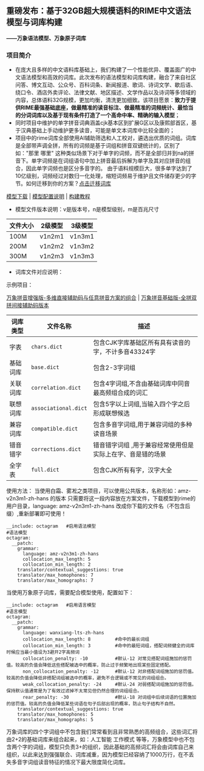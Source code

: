 ## 重磅发布：基于32GB超大规模语料的RIME中文语法模型与词库构建
**——万象语法模型、万象原子词库**

### 项目简介
- 在庞大且多样的中文语料库基础上，我们构建了一个性能优异、覆盖面广的中文语法模型和高效的词库。此次发布的语法模型和词库构建，融合了来自社区问答、博文互动、公众号、百科词条、新闻报道、歌词、诗词文学、歇后语、绕口令、酒店外卖评论、法律文献、地区描述、文学作品以及诗词等多领域的内容，总体语料32G规模，更加均衡，清洗更加细致。该项目愿景：**致力于提供RIME最强基础底座，做最精准的读音标注、做最精准的词频统计、最恰当的分词词库以及基于现有条件打造了一个高命中率、精确的输入模型**；
- 同时项目中维护的单字拼音词典涵盖cjk基本区到扩展G区以及康熙部首区，基于汉典基础上手动维护更多读音，可能是单文本词库中比较全面的；
- 项目中的rime词库全部使用AI辅助筛选和人工校对，遴选出优质的词组。词库是全部带声调全拼，所有的词频是基于词组和拼音双键统计的，区别了如："那里 哪里" 这种类似场景下对于单字的词频，而不是全部归并到na的拼音下。单字词频是在词组语句中加上拼音最后拆解为单字及其对应拼音的组合，因此单字词频也是区分多音字的。 由于语料规模巨大，很多单字达到了10亿级别，词频经过对数归一化处理，缩短词频易于维护且文件储存更少的字节。如何迁移到你的方案？[点击迁移词库](https://github.com/amzxyz/RIME-LMDG/wiki/%E5%B0%86%E4%B8%87%E8%B1%A1%E8%AF%8D%E5%BA%93%E8%BF%81%E7%A7%BB%E5%88%B0%E4%BD%A0%E7%9A%84%E9%A1%B9%E7%9B%AE)

[模型下载](https://github.com/amzxyz/RIME-LMDG/releases)    |    [模型配置说明](https://github.com/amzxyz/RIME-LMDG/wiki/%E8%AF%AD%E8%A8%80%E6%A8%A1%E5%9E%8B%E5%8F%82%E6%95%B0%E9%85%8D%E7%BD%AE%E8%AF%B4%E6%98%8E)    |    [构建教程](https://github.com/amzxyz/rime-build-grammar-word-frequency/wiki/%E4%BD%BF%E7%94%A8%E6%95%99%E7%A8%8B%EF%BC%9ARime-%E8%BE%93%E5%85%A5%E6%B3%95%E8%AF%AD%E8%A8%80%E6%A8%A1%E5%9E%8B%E6%9E%84%E5%BB%BA%E5%85%A8%E6%B5%81%E7%A8%8B)  

- 模型文件版本说明：v是版本号，n是模型级别，m是百兆尺寸
  
|文件大小|2级模型|3级模型|
|------|------|------|
|100M|v1n2m1|v1n3m1|
|200M|v1n2m2|v1n3m2|
|300M|v1n2m3|v1n3m3|

- 词库文件对应说明：

 示例项目：

  [万象拼音增强版-多维直接辅助码与任意拼音方案的组合](https://github.com/amzxyz/rime_wanxiang_pro)  |  [万象拼音基础版-全拼双拼间接辅助码版本](https://github.com/amzxyz/rime_wanxiang)   

| 词库类型 | 文件名称     | 描述                   |
|----------|--------------|------------------------|
| 字表  | `chars.dict`  | 包含CJK字库基础区所有具有读音的字，不计多音43324字|
| 基础词库   | `base.dict`  | 包含2-3字词组|也是构成输入的基本单位|
| 关联词库 | `correlation.dict` | 包含4字词组,不含由基础词库中同音最高频组合成的词汇|
| 联想词库 | `associational.dict` | 包含5字以上词组,当输入四个字之后形成联想候选|
| 兼容词库 | `compatible.dict` | 包含多音字词组,用于兼容词组的多种读音场景|
| 错音错字 | `corrections.dict` | 错音错字词组 ,用于兼容经常使用但是实际上在字、音是错的场景|
| 全字表 | `full.dict` | 包含CJK所有有字，汉字大全|


使用方法：
当使用白霜、雾凇之类项目，可以使用公共版本，名称形如：amz-v2n3m1-zh-hans 的版本
只需要将这一段内容放在方案文件，下载模型到rime的用户目录，language: amz-v2n3m1-zh-hans  改成你下载的文件名（不包含后缀）,重新部署即可使用！

```
__include: octagram   #启用语法模型
#语法模型
octagram:
  __patch:
    grammar:
      language: amz-v2n3m1-zh-hans  
      collocation_max_length: 5
      collocation_min_length: 2
    translator/contextual_suggestions: true
    translator/max_homophones: 7
    translator/max_homographs: 7
```

当使用万象原子词库，需要配合模型使用，配置如下：
```
__include: octagram   #启用语言模型
#语言模型
octagram:
  __patch:
    grammar:
      language: wanxiang-lts-zh-hans
      collocation_max_length: 8         #命中的最长词组
      collocation_min_length: 3         #命中的最短词组，搭配词频健全的词库时候应当最小值设为3避开2字高频词
      collocation_penalty: -10          #默认-12 对常见搭配词组施加的惩罚值。较高的负值会降低这些搭配被选中的概率，防止过于频繁地出现某些固定搭配。
      non_collocation_penalty: -12      #默认-12 对非搭配词组施加的惩罚值。较高的负值会降低非搭配词组被选中的概率，避免不合逻辑或不常见的词组组合。
      weak_collocation_penalty: -24     #默认-24 对弱搭配词组施加的惩罚值。保持默认值通常是为了有效过滤掉不太常见但仍然合理的词组组合。
      rear_penalty: -30                 #默认-18 对词组中后续词语的位置施加的惩罚值。较高的负值会降低某些词语在句子后部出现的概率，防止句子结构不自然。
    translator/contextual_suggestions: true
    translator/max_homophones: 5
    translator/max_homographs: 5
```
万象词库的四个字词组中不包含我们常常看到且非常熟悉的高频组合，这些词汇将由2+2的基础词库来组合起来，如：人工智能 工作模式 等等，万象模型中也不包含两个字的词组，模型只负责3+的组织，因此基础的高频词汇将会由词库自己来组织，以此来达到强强联合、词库减重，因为模型已经容纳了1000万行，在不丢失多音字词组读音特征的情况下最大限度简化词库。
